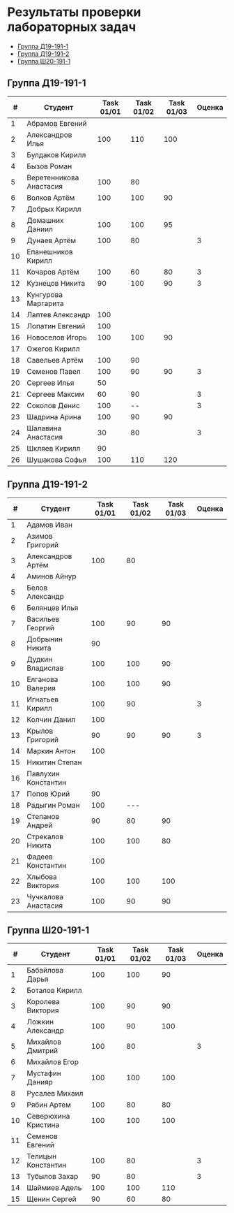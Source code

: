 # Результаты проверки лабораторных задач

<!--TOC-->
  - [Группа Д19-191-1](#-19-191-1)
  - [Группа Д19-191-2](#-19-191-2)
  - [Группа Ш20-191-1](#-20-191-1)
<!--/TOC-->

## Группа Д19-191-1
|#|Студент| Task 01/01 | Task 01/02 | Task 01/03 | Оценка |
|----|--|--|--|--|--|
|1|Абрамов Евгений||
|2|Александров Илья|100|110|100|
|3|Булдаков Кирилл|
|4|Бызов Роман|
|5|Веретенникова Анастасия|100|80|
|6|Волков Артём|100|100|90|
|7|Добрых Кирилл|
|8|Домашних Даниил|100|100|95|
|9|Дунаев Артём|100|80||3|
|10|Епанешников Кирилл|
|11|Кочаров Артём|100|60|80|3|
|12|Кузнецов Никита|90|100|90|3|
|13|Кунгурова Маргарита|
|14|Лаптев Александр|100|
|15|Лопатин Евгений|100|
|16|Новоселов Игорь|100|100|90|
|17|Ожегов Кирилл|
|18|Савельев Артём|100|90|
|19|Семенов Павел|100|90|90|3|
|20|Сергеев Илья|50|
|21|Сергеев Максим|60|90||3|
|22|Соколов Денис|100|--||3|
|23|Шадрина Арина|100|90|90|
|24|Шалавина Анастасия|30|80||3|
|25|Шкляев Кирилл|90|
|26|Шушакова Софья|100|110|120|

## Группа Д19-191-2
|#|Студент| Task 01/01 | Task 01/02 | Task 01/03 | Оценка |
|----|--|--|--|--|--|
|1|Адамов Иван|
|2|Азимов Григорий|
|3|Александров Артём|100|80|
|4|Аминов Айнур|
|5|Белов Александр|
|6|Белянцев Илья|
|7|Васильев Георгий|100|90|90|
|8|Добрынин Никита|90|
|9|Дудкин Владислав|100|100|90|
|10|Елганова Валерия|100|100|90|
|11|Игнатьев Кирилл|100|90||3|
|12|Колчин Данил|100|
|13|Крылов Григорий|90|90|90|3|
|14|Маркин Антон|100|
|15|Никитин Степан|
|16|Павлухин Константин|
|17|Попов Юрий|90|
|18|Радыгин Роман|100|---|
|19|Степанов Андрей|90|80|90|
|20|Стрекалов Никита|100|100|80|
|21|Фадеев Константин|100|
|22|Хлыбова Виктория|100|100|100|
|23|Чучкалова Анастасия|100|90|90|

## Группа Ш20-191-1
|#|Студент| Task 01/01 | Task 01/02 | Task 01/03 | Оценка |
|----|--|--|--|--|--|
|1|Бабайлова Дарья|100|100|90|
|2|Боталов Кирилл|
|3|Королева Виктория|100|90|90|
|4|Ложкин Александр|100|90|100|
|5|Михайлов Дмитрий|100|80||3|
|6|Михайлов Егор|
|7|Мустафин Данияр|100|100|100|
|8|Русалев Михаил|
|9|Рябин Артем|100|80|80|
|10|Северюхина Кристина|100|100|100|
|11|Семенов Евгений|
|12|Телицын Константин|100|80||3|
|13|Тубылов Захар|90|80||3|
|14|Шаймиев Адель|100|100|110|
|15|Щенин Сергей|90|60|80|
